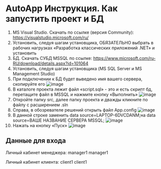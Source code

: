 # AutoApp Инструкция. Как запустить проект и БД

1.	MS Visual Studio. Скачать по ссылке (версия Community): https://visualstudio.microsoft.com/ru/
2.	Установить, следуя шагам установщика, ОБЯЗАТЕЛЬНО выбрать в рабочих нагрузках «Разработка классических приложений .NET» и установить
3.	БД. Скачать СУБД MSSQL по ссылке: https://www.microsoft.com/ru-RU/download/details.aspx?id=101064
4.	Установить, следуя шагам установщика (MS SQL Server и MS Management Studio)
5.	При подключении к БД будет выведено имя вашего сервера, скопируйте его
 ![image](https://github.com/user-attachments/assets/270fa80c-65d0-4781-a144-9c7ac06a1c61)
6.	В каталоге проекта лежит файл «script.sql» - это и есть скрипт бд, перетащите файл в MSSQL и нажмите кнопку «Выполнить» 
 ![image](https://github.com/user-attachments/assets/7707441e-c5e3-4eef-a316-9360c6f70eb2)
7.	Откройте папку src, далее папку проекта и дважды кликните по файлу с расширением .sln
8.	Справа, в обозревателе решений открыть файл App.config
   ![image](https://github.com/user-attachments/assets/ab12c3de-47bc-4f68-bf7d-e8fcfa8d2c21)
9.	В данной строке заменить data source=LAPTOP-6DVCDANM;на data source=ВАШЕ НАЗВАНИЕ СЕРВЕРА MSSQL;
    ![image](https://github.com/user-attachments/assets/eb19df77-d360-4690-a76c-0b5e0651df1c)
10.	Нажать на кнопку «Пуск»
    ![image](https://github.com/user-attachments/assets/012fff06-de25-41dc-8438-0fad2762468a)

## Данные для входа
Личный кабинет менеджера:
manager1
manager1

Личный кабинет клиента:
client1
client1
